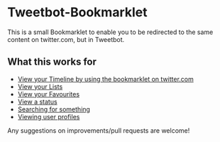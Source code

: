 Tweetbot-Bookmarklet
====================

This is a small Bookmarklet to enable you to be redirected to the same content on twitter.com, but in Tweetbot.

What this works for
-------------------

* [View your Timeline by using the bookmarklet on twitter.com](https://twitter.com)
* [View your Lists](https://twitter.com/lists)
* [View your Favourites](https://twitter.com/favorites)
* [View a status](https://twitter.com/jack/status/20)
* [Searching for something](https://twitter.com/search?q=%28╯°□°）╯︵%20┻━┻%29)
* [Viewing user profiles](https://twitter.com/robbrazier_)

Any suggestions on improvements/pull requests are welcome!
